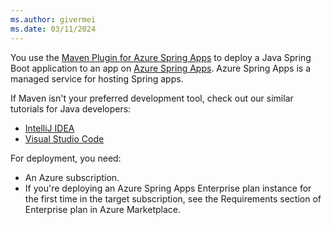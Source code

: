```yaml
---
ms.author: givermei
ms.date: 03/11/2024
---
```


You use the [Maven Plugin for Azure Spring Apps](https://github.com/microsoft/azure-maven-plugins/wiki/Azure-Spring-Apps) to deploy a Java Spring Boot application to an app on [Azure Spring Apps](/azure/spring-apps/). Azure Spring Apps is a managed service for hosting Spring apps.

If Maven isn't your preferred development tool, check out our similar tutorials for Java developers:

- [IntelliJ IDEA](/azure/spring-apps/enterprise/how-to-intellij-deploy-apps)
- [Visual Studio Code](https://code.visualstudio.com/docs/java/java-spring-apps)

For deployment, you need:

- An Azure subscription.
- If you're deploying an Azure Spring Apps Enterprise plan instance for the first time in the target subscription, see the Requirements section of Enterprise plan in Azure Marketplace.
